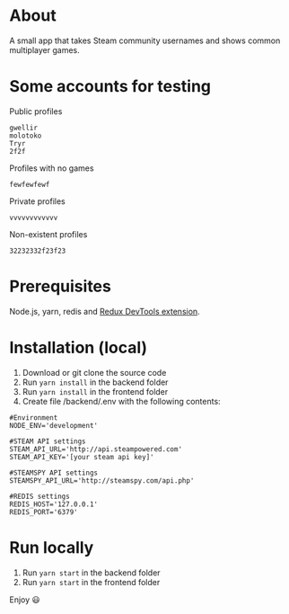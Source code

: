 
# About
A small app that takes Steam community usernames and shows common multiplayer games.

# Some accounts for testing
Public profiles
```
gwellir
molotoko
Tryr
2f2f
```

Profiles with no games
```
fewfewfewf
```

Private profiles
```
vvvvvvvvvvvv
```

Non-existent profiles
```
32232332f23f23
```

# Prerequisites
Node.js, yarn, redis and [Redux DevTools extension](https://github.com/zalmoxisus/redux-devtools-extension).

# Installation (local)
1. Download or git clone the source code
2. Run `yarn install` in the backend folder
3. Run `yarn install` in the frontend folder
4. Create file /backend/.env with the following contents:
```
#Environment
NODE_ENV='development'

#STEAM API settings
STEAM_API_URL='http://api.steampowered.com'
STEAM_API_KEY='[your steam api key]'

#STEAMSPY API settings
STEAMSPY_API_URL='http://steamspy.com/api.php'

#REDIS settings
REDIS_HOST='127.0.0.1'
REDIS_PORT='6379'
``` 

# Run locally
1. Run `yarn start` in the backend folder
2. Run `yarn start` in the frontend folder

Enjoy :smiley:
